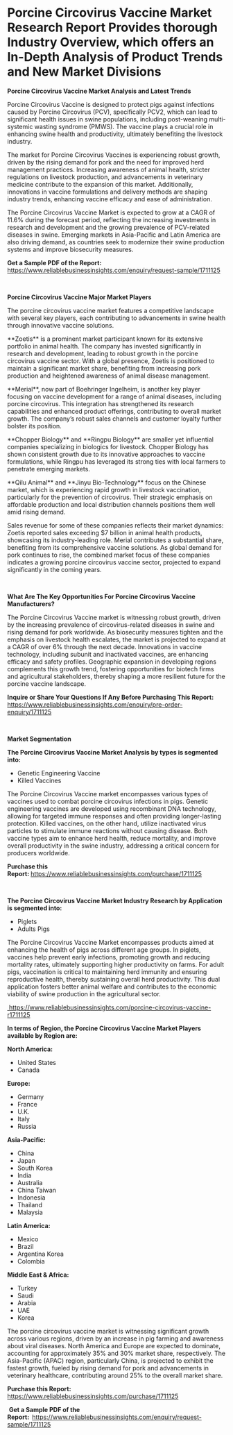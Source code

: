 <p><h1>Porcine Circovirus Vaccine Market Research Report Provides thorough Industry Overview, which offers an In-Depth Analysis of Product Trends and New Market Divisions</h1></p><p><strong>Porcine Circovirus Vaccine Market Analysis and Latest Trends</strong></p>
<p><p>Porcine Circovirus Vaccine is designed to protect pigs against infections caused by Porcine Circovirus (PCV), specifically PCV2, which can lead to significant health issues in swine populations, including post-weaning multi-systemic wasting syndrome (PMWS). The vaccine plays a crucial role in enhancing swine health and productivity, ultimately benefiting the livestock industry.</p><p>The market for Porcine Circovirus Vaccines is experiencing robust growth, driven by the rising demand for pork and the need for improved herd management practices. Increasing awareness of animal health, stricter regulations on livestock production, and advancements in veterinary medicine contribute to the expansion of this market. Additionally, innovations in vaccine formulations and delivery methods are shaping industry trends, enhancing vaccine efficacy and ease of administration.</p><p>The Porcine Circovirus Vaccine Market is expected to grow at a CAGR of 11.6% during the forecast period, reflecting the increasing investments in research and development and the growing prevalence of PCV-related diseases in swine. Emerging markets in Asia-Pacific and Latin America are also driving demand, as countries seek to modernize their swine production systems and improve biosecurity measures.</p></p>
<p><strong>Get a Sample PDF of the Report:&nbsp;</strong> <a href="https://www.reliablebusinessinsights.com/enquiry/request-sample/1711125?utm_campaign=3248&utm_medium=2&utm_source=Github&utm_content=ia&utm_term=19042025&utm_id=porcine-circovirus-vaccine">https://www.reliablebusinessinsights.com/enquiry/request-sample/1711125</a></p>
<p>&nbsp;</p>
<p><strong>Porcine Circovirus Vaccine Major Market Players</strong></p>
<p><p>The porcine circovirus vaccine market features a competitive landscape with several key players, each contributing to advancements in swine health through innovative vaccine solutions. </p><p>**Zoetis** is a prominent market participant known for its extensive portfolio in animal health. The company has invested significantly in research and development, leading to robust growth in the porcine circovirus vaccine sector. With a global presence, Zoetis is positioned to maintain a significant market share, benefiting from increasing pork production and heightened awareness of animal disease management.</p><p>**Merial**, now part of Boehringer Ingelheim, is another key player focusing on vaccine development for a range of animal diseases, including porcine circovirus. This integration has strengthened its research capabilities and enhanced product offerings, contributing to overall market growth. The company’s robust sales channels and customer loyalty further bolster its position.</p><p>**Chopper Biology** and **Ringpu Biology** are smaller yet influential companies specializing in biologics for livestock. Chopper Biology has shown consistent growth due to its innovative approaches to vaccine formulations, while Ringpu has leveraged its strong ties with local farmers to penetrate emerging markets.</p><p>**Qilu Animal** and **Jinyu Bio-Technology** focus on the Chinese market, which is experiencing rapid growth in livestock vaccination, particularly for the prevention of circovirus. Their strategic emphasis on affordable production and local distribution channels positions them well amid rising demand.</p><p>Sales revenue for some of these companies reflects their market dynamics: Zoetis reported sales exceeding $7 billion in animal health products, showcasing its industry-leading role. Merial contributes a substantial share, benefiting from its comprehensive vaccine solutions. As global demand for pork continues to rise, the combined market focus of these companies indicates a growing porcine circovirus vaccine sector, projected to expand significantly in the coming years.</p></p>
<p>&nbsp;</p>
<p><strong>What Are The Key Opportunities For Porcine Circovirus Vaccine Manufacturers?</strong></p>
<p><p>The Porcine Circovirus Vaccine market is witnessing robust growth, driven by the increasing prevalence of circovirus-related diseases in swine and rising demand for pork worldwide. As biosecurity measures tighten and the emphasis on livestock health escalates, the market is projected to expand at a CAGR of over 6% through the next decade. Innovations in vaccine technology, including subunit and inactivated vaccines, are enhancing efficacy and safety profiles. Geographic expansion in developing regions complements this growth trend, fostering opportunities for biotech firms and agricultural stakeholders, thereby shaping a more resilient future for the porcine vaccine landscape.</p></p>
<p><strong>Inquire or Share Your Questions If Any Before Purchasing This Report:</strong> <a href="https://www.reliablebusinessinsights.com/enquiry/pre-order-enquiry/1711125?utm_campaign=3248&utm_medium=2&utm_source=Github&utm_content=ia&utm_term=19042025&utm_id=porcine-circovirus-vaccine">https://www.reliablebusinessinsights.com/enquiry/pre-order-enquiry/1711125</a></p>
<p>&nbsp;</p>
<p><strong>Market Segmentation</strong></p>
<p><strong>The Porcine Circovirus Vaccine Market Analysis by types is segmented into:</strong></p>
<p><ul><li>Genetic Engineering Vaccine</li><li>Killed Vaccines</li></ul></p>
<p><p>The Porcine Circovirus Vaccine market encompasses various types of vaccines used to combat porcine circovirus infections in pigs. Genetic engineering vaccines are developed using recombinant DNA technology, allowing for targeted immune responses and often providing longer-lasting protection. Killed vaccines, on the other hand, utilize inactivated virus particles to stimulate immune reactions without causing disease. Both vaccine types aim to enhance herd health, reduce mortality, and improve overall productivity in the swine industry, addressing a critical concern for producers worldwide.</p></p>
<p><strong>Purchase this Report:&nbsp;</strong><a href="https://www.reliablebusinessinsights.com/purchase/1711125?utm_campaign=3248&utm_medium=2&utm_source=Github&utm_content=ia&utm_term=19042025&utm_id=porcine-circovirus-vaccine">https://www.reliablebusinessinsights.com/purchase/1711125</a></p>
<p>&nbsp;</p>
<p><strong>The Porcine Circovirus Vaccine Market Industry Research by Application is segmented into:</strong></p>
<p><ul><li>Piglets</li><li>Adults Pigs</li></ul></p>
<p><p>The Porcine Circovirus Vaccine Market encompasses products aimed at enhancing the health of pigs across different age groups. In piglets, vaccines help prevent early infections, promoting growth and reducing mortality rates, ultimately supporting higher productivity on farms. For adult pigs, vaccination is critical to maintaining herd immunity and ensuring reproductive health, thereby sustaining overall herd productivity. This dual application fosters better animal welfare and contributes to the economic viability of swine production in the agricultural sector.</p></p>
<p><a href="https://www.reliablebusinessinsights.com/porcine-circovirus-vaccine-r1711125?utm_campaign=3248&utm_medium=2&utm_source=Github&utm_content=ia&utm_term=19042025&utm_id=porcine-circovirus-vaccine">&nbsp;https://www.reliablebusinessinsights.com/porcine-circovirus-vaccine-r1711125</a></p>
<p><strong>In terms of Region, the Porcine Circovirus Vaccine Market Players available by Region are:</strong></p>
<p>
    <p> <strong> North America: </strong>
        <ul>
            <li>United States</li>
            <li>Canada</li>
        </ul>
        </p> 
    <p> <strong> Europe: </strong>
        <ul>
            <li>Germany</li>
            <li>France</li>
            <li>U.K.</li>
            <li>Italy</li>
            <li>Russia</li>
        </ul>
        </p> 
    <p> <strong> Asia-Pacific: </strong>
        <ul>
            <li>China</li>
            <li>Japan</li>
            <li>South Korea</li>
            <li>India</li>
            <li>Australia</li>
            <li>China Taiwan</li>
            <li>Indonesia</li>
            <li>Thailand</li>
            <li>Malaysia</li>
        </ul>
        </p> 
    <p> <strong> Latin America: </strong>
        <ul>
            <li>Mexico</li>
            <li>Brazil</li>
            <li>Argentina Korea</li>
            <li>Colombia</li>
        </ul>
        </p> 
    <p> <strong> Middle East & Africa: </strong>
        <ul>
            <li>Turkey</li>
            <li>Saudi</li>
            <li>Arabia</li>
            <li>UAE</li>
            <li>Korea</li>
        </ul>
    </p>
    </p>
<p><p>The porcine circovirus vaccine market is witnessing significant growth across various regions, driven by an increase in pig farming and awareness about viral diseases. North America and Europe are expected to dominate, accounting for approximately 35% and 30% market share, respectively. The Asia-Pacific (APAC) region, particularly China, is projected to exhibit the fastest growth, fueled by rising demand for pork and advancements in veterinary healthcare, contributing around 25% to the overall market share.</p></p>
<p><strong>Purchase this Report: </strong><a href="https://www.reliablebusinessinsights.com/purchase/1711125?utm_campaign=3248&utm_medium=2&utm_source=Github&utm_content=ia&utm_term=19042025&utm_id=porcine-circovirus-vaccine">https://www.reliablebusinessinsights.com/purchase/1711125</a></p>
<p>&nbsp;<strong>Get a Sample PDF of the Report:&nbsp;&nbsp;</strong><a href="https://www.reliablebusinessinsights.com/enquiry/request-sample/1711125?utm_campaign=3248&utm_medium=2&utm_source=Github&utm_content=ia&utm_term=19042025&utm_id=porcine-circovirus-vaccine">https://www.reliablebusinessinsights.com/enquiry/request-sample/1711125</a></p>
<p><strong></strong></p>
<p><p></p><p></p><p></p></p>